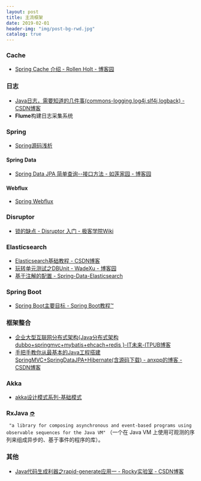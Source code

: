 ```yaml
---
layout: post
title: 主流框架
date: 2019-02-01
header-img: "img/post-bg-rwd.jpg"
catalog: true
---
```


### Cache
- [Spring Cache 介绍 - Rollen Holt - 博客园](https://www.cnblogs.com/rollenholt/p/4202631.html)

### 日志
- [Java日志，需要知道的几件事(commons-logging,log4j,slf4j,logback) - CSDN博客](http://blog.csdn.net/kobejayandy/article/details/17335407)
- **Flume**构建日志采集系统

### Spring
- [Spring源码浅析](https://blog.csdn.net/linuu/column/info/lovespring)

#### Spring Data
- [Spring Data JPA 简单查询--接口方法 - 如莲家园 - 博客园](https://www.cnblogs.com/rulian/p/6557471.html)

#### Webflux
- [Spring Webflux](https://www.jianshu.com/p/c029de45d23b)

### Disruptor
- [锁的缺点 - Disruptor 入门 - 极客学院Wiki](http://wiki.jikexueyuan.com/project/disruptor-getting-started/lock-weak.html)

### Elasticsearch
- [Elasticsearch基础教程 - CSDN博客](http://blog.csdn.net/cnweike/article/details/33736429)
- [玩转单元测试之DBUnit - WadeXu - 博客园](https://www.cnblogs.com/wade-xu/p/4547381.html)
- [基于注解的配置 - Spring-Data-Elasticsearch](https://es.yemengying.com/5/5.1/5.1.2.html)

### Spring Boot
- [Spring Boot主要目标 - Spring Boot教程™](http://www.yiibai.com/spring-boot/spring-boot-primary-goals.html)

### 框架整合
- [企业大型互联网分布式架构{Java分布式架构 dubbo+springmvc+mybatis+ehcach+redis }-IT未来-ITPUB博客](http://m.blog.itpub.net/31452580/viewspace-2148363/)
- [手把手教你从最基本的Java工程搭建SpringMVC+SpringDataJPA+Hibernate(含源码下载) - anxpp的博客 - CSDN博客](http://blog.csdn.net/anxpp/article/details/51415366)

### Akka
- [akka设计模式系列-基础模式](https://yq.aliyun.com/articles/616951?spm=a2c4e.11153940.blogcont616952.14.28751adcybgYqt)

### RxJava [➮](/2019/01/29/事件驱动编程RxJava/)
` "a library for composing asynchronous and event-based programs using observable sequences for the Java VM"`
（一个在 Java VM 上使用可观测的序列来组成异步的、基于事件的程序的库）。

### 其他
- [Java代码生成利器之rapid-generate应用一 - Rocky实验室 - CSDN博客](http://blog.csdn.net/likeaboy_fire/article/details/44024987)